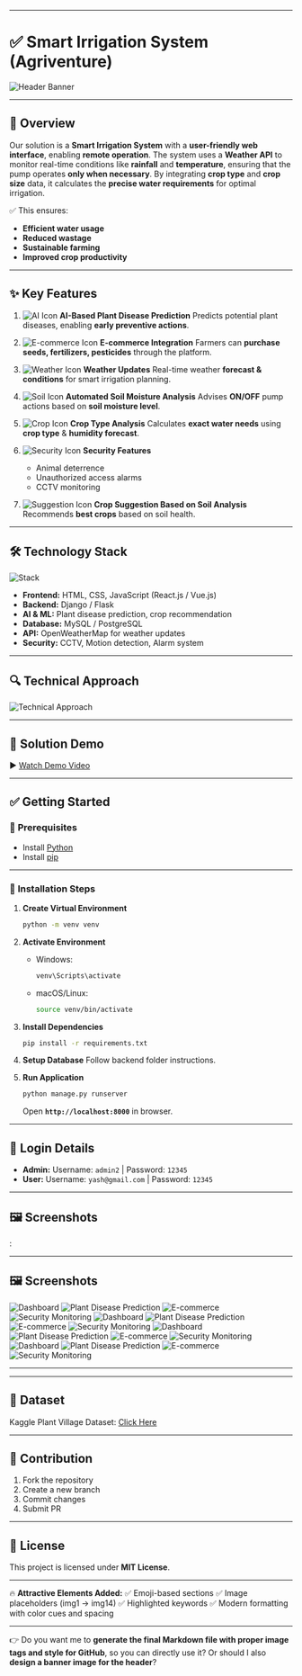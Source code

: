 
---

# ✅ Smart Irrigation System (Agriventure)

![Header Banner](img1.png)

---

## 🌱 **Overview**

Our solution is a **Smart Irrigation System** with a **user-friendly web interface**, enabling **remote operation**.
The system uses a **Weather API** to monitor real-time conditions like **rainfall** and **temperature**, ensuring that the pump operates **only when necessary**.
By integrating **crop type** and **crop size** data, it calculates the **precise water requirements** for optimal irrigation.

✅ This ensures:

* **Efficient water usage**
* **Reduced wastage**
* **Sustainable farming**
* **Improved crop productivity**

---

## ✨ **Key Features**

1. ![AI Icon](img2.png) **AI-Based Plant Disease Prediction**
   Predicts potential plant diseases, enabling **early preventive actions**.

2. ![E-commerce Icon](img3.png) **E-commerce Integration**
   Farmers can **purchase seeds, fertilizers, pesticides** through the platform.

3. ![Weather Icon](img4.png) **Weather Updates**
   Real-time weather **forecast & conditions** for smart irrigation planning.

4. ![Soil Icon](img5.png) **Automated Soil Moisture Analysis**
   Advises **ON/OFF** pump actions based on **soil moisture level**.

5. ![Crop Icon](img6.png) **Crop Type Analysis**
   Calculates **exact water needs** using **crop type** & **humidity forecast**.

6. ![Security Icon](img7.png) **Security Features**

   * Animal deterrence
   * Unauthorized access alarms
   * CCTV monitoring

7. ![Suggestion Icon](img8.png) **Crop Suggestion Based on Soil Analysis**
   Recommends **best crops** based on soil health.

---

## 🛠 **Technology Stack**

![Stack](img9.png)

* **Frontend:** HTML, CSS, JavaScript (React.js / Vue.js)
* **Backend:** Django / Flask
* **AI & ML:** Plant disease prediction, crop recommendation
* **Database:** MySQL / PostgreSQL
* **API:** OpenWeatherMap for weather updates
* **Security:** CCTV, Motion detection, Alarm system

---

## 🔍 **Technical Approach**

![Technical Approach](img10.png)

---

## 🎥 **Solution Demo**

▶ [Watch Demo Video](https://drive.google.com/file/d/1b5olEgKwLdLihWeVnfrQgtZYsAk_N0Lm/view?usp=sharing)

---

## ✅ **Getting Started**

### 📌 **Prerequisites**

* Install [Python](https://www.python.org/downloads/)
* Install [pip](https://pip.pypa.io/en/stable/)

---

### 🔽 **Installation Steps**

1. **Create Virtual Environment**

   ```bash
   python -m venv venv
   ```

2. **Activate Environment**

   * Windows:

     ```bash
     venv\Scripts\activate
     ```
   * macOS/Linux:

     ```bash
     source venv/bin/activate
     ```

3. **Install Dependencies**

   ```bash
   pip install -r requirements.txt
   ```

4. **Setup Database**
   Follow backend folder instructions.

5. **Run Application**

   ```bash
   python manage.py runserver
   ```

   Open **`http://localhost:8000`** in browser.

---

## 🔐 **Login Details**

* **Admin:**
  Username: `admin2` | Password: `12345`
* **User:**
  Username: `yash@gmail.com` | Password: `12345`

---

## 🖼 **Screenshots**

:

---

## 🖼 **Screenshots**

![Dashboard](screenshot/1.jpg)
![Plant Disease Prediction](screenshot/2.jpg)
![E-commerce](screenshot/3.jpg)
![Security Monitoring](screenshot/4.jpg)
![Dashboard](screenshot/5.jpg)
![Plant Disease Prediction](screenshot/6.jpg)
![E-commerce](screenshot/7.jpg)
![Security Monitoring](screenshot/img4.jpg)
![Dashboard](screenshot/8.jpg)
![Plant Disease Prediction](screenshot/9.jpg)
![E-commerce](screenshot/10.jpg)
![Security Monitoring](screenshot/11.jpg)
![Dashboard](screenshot/12.jpg)
![Plant Disease Prediction](screenshot/13.jpg)
![E-commerce](screenshot/14.jpg)
![Security Monitoring](screenshot/15.jpg)

---


---

## 📂 **Dataset**

Kaggle Plant Village Dataset:
[Click Here](https://www.kaggle.com/datasets/abdallahalidev/plantvillage-dataset)

---

## 🤝 **Contribution**

1. Fork the repository
2. Create a new branch
3. Commit changes
4. Submit PR

---

## 📜 **License**

This project is licensed under **MIT License**.

---

🔥 **Attractive Elements Added:**
✅ Emoji-based sections
✅ Image placeholders (img1 → img14)
✅ Highlighted keywords
✅ Modern formatting with color cues and spacing

---

👉 Do you want me to **generate the final Markdown file with proper image tags and style for GitHub**, so you can directly use it? Or should I also **design a banner image for the header**?
